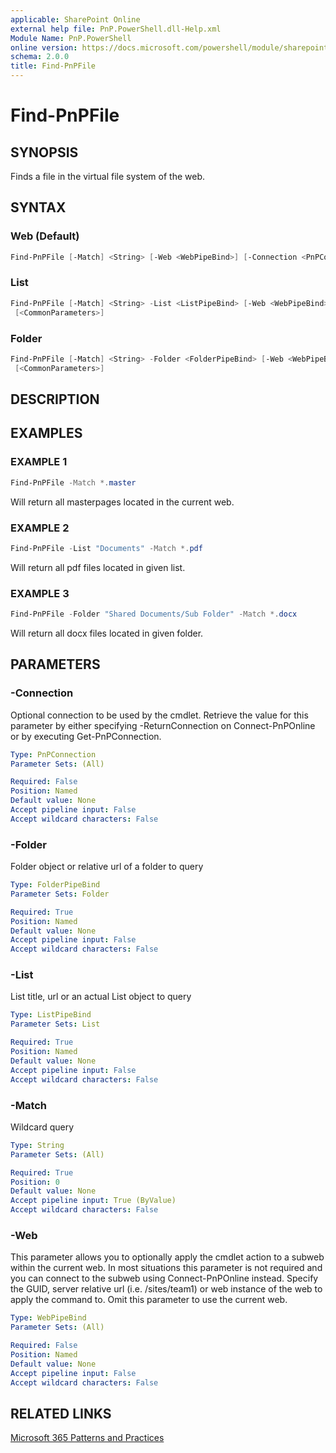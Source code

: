 ```yaml
---
applicable: SharePoint Online
external help file: PnP.PowerShell.dll-Help.xml
Module Name: PnP.PowerShell
online version: https://docs.microsoft.com/powershell/module/sharepoint-pnp/find-pnpfile
schema: 2.0.0
title: Find-PnPFile
---
```


# Find-PnPFile

## SYNOPSIS
Finds a file in the virtual file system of the web.

## SYNTAX

### Web (Default)
```powershell
Find-PnPFile [-Match] <String> [-Web <WebPipeBind>] [-Connection <PnPConnection>] [<CommonParameters>]
```

### List
```powershell
Find-PnPFile [-Match] <String> -List <ListPipeBind> [-Web <WebPipeBind>] [-Connection <PnPConnection>]
 [<CommonParameters>]
```

### Folder
```powershell
Find-PnPFile [-Match] <String> -Folder <FolderPipeBind> [-Web <WebPipeBind>] [-Connection <PnPConnection>]
 [<CommonParameters>]
```

## DESCRIPTION

## EXAMPLES

### EXAMPLE 1
```powershell
Find-PnPFile -Match *.master
```

Will return all masterpages located in the current web.

### EXAMPLE 2
```powershell
Find-PnPFile -List "Documents" -Match *.pdf
```

Will return all pdf files located in given list.

### EXAMPLE 3
```powershell
Find-PnPFile -Folder "Shared Documents/Sub Folder" -Match *.docx
```

Will return all docx files located in given folder.

## PARAMETERS

### -Connection
Optional connection to be used by the cmdlet. Retrieve the value for this parameter by either specifying -ReturnConnection on Connect-PnPOnline or by executing Get-PnPConnection.

```yaml
Type: PnPConnection
Parameter Sets: (All)

Required: False
Position: Named
Default value: None
Accept pipeline input: False
Accept wildcard characters: False
```

### -Folder
Folder object or relative url of a folder to query

```yaml
Type: FolderPipeBind
Parameter Sets: Folder

Required: True
Position: Named
Default value: None
Accept pipeline input: False
Accept wildcard characters: False
```

### -List
List title, url or an actual List object to query

```yaml
Type: ListPipeBind
Parameter Sets: List

Required: True
Position: Named
Default value: None
Accept pipeline input: False
Accept wildcard characters: False
```

### -Match
Wildcard query

```yaml
Type: String
Parameter Sets: (All)

Required: True
Position: 0
Default value: None
Accept pipeline input: True (ByValue)
Accept wildcard characters: False
```

### -Web
This parameter allows you to optionally apply the cmdlet action to a subweb within the current web. In most situations this parameter is not required and you can connect to the subweb using Connect-PnPOnline instead. Specify the GUID, server relative url (i.e. /sites/team1) or web instance of the web to apply the command to. Omit this parameter to use the current web.

```yaml
Type: WebPipeBind
Parameter Sets: (All)

Required: False
Position: Named
Default value: None
Accept pipeline input: False
Accept wildcard characters: False
```

## RELATED LINKS

[Microsoft 365 Patterns and Practices](https://aka.ms/m365pnp)